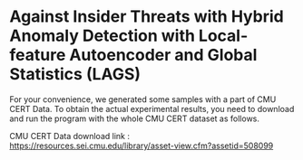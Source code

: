 # Against Insider Threats with Hybrid Anomaly Detection with Local-feature Autoencoder and Global Statistics (LAGS)

For your convenience, we generated some samples with a part of CMU CERT Data. To obtain the actual experimental results, you need to download and run the program with the whole CMU CERT dataset as follows.

CMU CERT Data download link : https://resources.sei.cmu.edu/library/asset-view.cfm?assetid=508099

